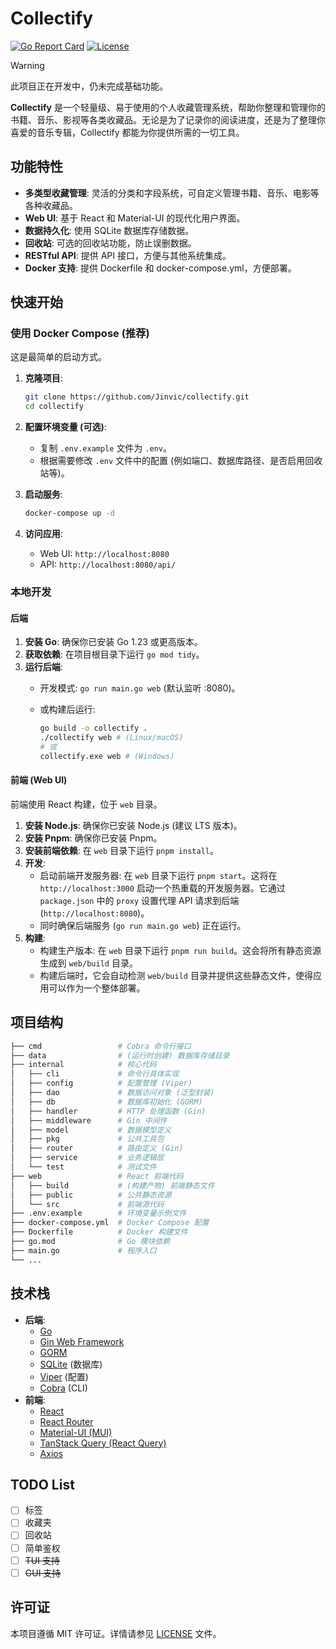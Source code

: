 # Collectify

[![Go Report Card](https://goreportcard.com/badge/github.com/Jinvic/collectify)](https://goreportcard.com/report/github.com/Jinvic/collectify)
[![License](https://img.shields.io/badge/License-MIT-blue.svg)](LICENSE)

> [!WARNING]
> 此项目正在开发中，仍未完成基础功能。

**Collectify** 是一个轻量级、易于使用的个人收藏管理系统，帮助你整理和管理你的书籍、音乐、影视等各类收藏品。无论是为了记录你的阅读进度，还是为了整理你喜爱的音乐专辑，Collectify 都能为你提供所需的一切工具。

## 功能特性

* **多类型收藏管理**: 灵活的分类和字段系统，可自定义管理书籍、音乐、电影等各种收藏品。
* **Web UI**: 基于 React 和 Material-UI 的现代化用户界面。
* **数据持久化**: 使用 SQLite 数据库存储数据。
* **回收站**: 可选的回收站功能，防止误删数据。
* **RESTful API**: 提供 API 接口，方便与其他系统集成。
* **Docker 支持**: 提供 Dockerfile 和 docker-compose.yml，方便部署。

## 快速开始

### 使用 Docker Compose (推荐)

这是最简单的启动方式。

1. **克隆项目**:

    ```bash
    git clone https://github.com/Jinvic/collectify.git
    cd collectify
    ```

2. **配置环境变量 (可选)**:
    * 复制 `.env.example` 文件为 `.env`。
    * 根据需要修改 `.env` 文件中的配置 (例如端口、数据库路径、是否启用回收站等)。
3. **启动服务**:

    ```bash
    docker-compose up -d
    ```

4. **访问应用**:
    * Web UI: `http://localhost:8080`
    * API: `http://localhost:8080/api/`

### 本地开发

#### 后端

1. **安装 Go**: 确保你已安装 Go 1.23 或更高版本。
2. **获取依赖**: 在项目根目录下运行 `go mod tidy`。
3. **运行后端**:
    * 开发模式: `go run main.go web` (默认监听 :8080)。
    * 或构建后运行:

        ```bash
        go build -o collectify .
        ./collectify web # (Linux/macOS)
        # 或
        collectify.exe web # (Windows)
        ```

#### 前端 (Web UI)

前端使用 React 构建，位于 `web` 目录。

1. **安装 Node.js**: 确保你已安装 Node.js (建议 LTS 版本)。
2. **安装 Pnpm**: 确保你已安装 Pnpm。
3. **安装前端依赖**: 在 `web` 目录下运行 `pnpm install`。
4. **开发**:
    * 启动前端开发服务器: 在 `web` 目录下运行 `pnpm start`。这将在 `http://localhost:3000` 启动一个热重载的开发服务器。它通过 `package.json` 中的 `proxy` 设置代理 API 请求到后端 (`http://localhost:8080`)。
    * 同时确保后端服务 (`go run main.go web`) 正在运行。
5. **构建**:
    * 构建生产版本: 在 `web` 目录下运行 `pnpm run build`。这会将所有静态资源生成到 `web/build` 目录。
    * 构建后端时，它会自动检测 `web/build` 目录并提供这些静态文件，使得应用可以作为一个整体部署。

## 项目结构

```bash
├── cmd                 # Cobra 命令行接口
├── data                # (运行时创建) 数据库存储目录
├── internal            # 核心代码
│   ├── cli             # 命令行具体实现
│   ├── config          # 配置管理 (Viper)
│   ├── dao             # 数据访问对象 (泛型封装)
│   ├── db              # 数据库初始化 (GORM)
│   ├── handler         # HTTP 处理函数 (Gin)
│   ├── middleware      # Gin 中间件
│   ├── model           # 数据模型定义
│   ├── pkg             # 公共工具包
│   ├── router          # 路由定义 (Gin)
│   ├── service         # 业务逻辑层
│   └── test            # 测试文件
├── web                 # React 前端代码
│   ├── build           # (构建产物) 前端静态文件
│   ├── public          # 公共静态资源
│   └── src             # 前端源代码
├── .env.example        # 环境变量示例文件
├── docker-compose.yml  # Docker Compose 配置
├── Dockerfile          # Docker 构建文件
├── go.mod              # Go 模块依赖
├── main.go             # 程序入口
└── ...
```

## 技术栈

* **后端**:
  * [Go](https://golang.org/)
  * [Gin Web Framework](https://github.com/gin-gonic/gin)
  * [GORM](https://gorm.io/)
  * [SQLite](https://www.sqlite.org/) (数据库)
  * [Viper](https://github.com/spf13/viper) (配置)
  * [Cobra](https://github.com/spf13/cobra) (CLI)
* **前端**:
  * [React](https://reactjs.org/)
  * [React Router](https://reactrouter.com/)
  * [Material-UI (MUI)](https://mui.com/)
  * [TanStack Query (React Query)](https://tanstack.com/query/)
  * [Axios](https://axios-http.com/)

## TODO List

* [ ] 标签
* [ ] 收藏夹
* [ ] 回收站
* [ ] 简单鉴权
* [ ] ~~TUI 支持~~
* [ ] ~~GUI 支持~~

## 许可证

本项目遵循 MIT 许可证。详情请参见 [LICENSE](LICENSE) 文件。

